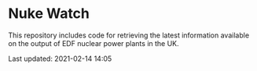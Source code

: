 # Nuke Watch

This repository includes code for retrieving the latest information available on the output of EDF nuclear power plants in the UK.

Last updated: 2021-02-14 14:05